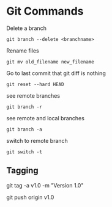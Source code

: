 # Git Commands

Delete a branch

```shell
git branch --delete <branchname>
```

Rename files

```shell
git mv old_filename new_filename
```

Go to last commit that git diff is nothing

```shell
git reset --hard HEAD
```

see remote branches

```shell
git branch -r
```

see remote and local branches

```shell
git branch -a
```

switch to remote branch

```shell
git switch -t
```

## Tagging

git tag -a v1.0 -m "Version 1.0"

git push origin v1.0
